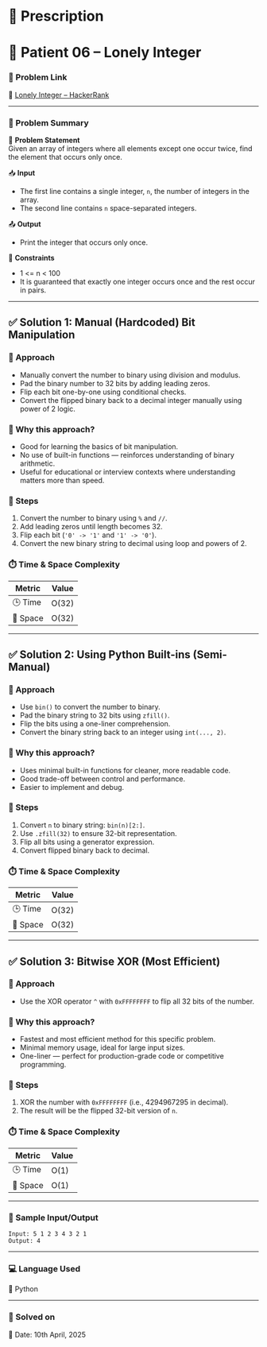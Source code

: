 # 📜 Prescription

# 💊 Patient 06 – Lonely Integer

### 📌 Problem Link  
🔗 [Lonely Integer – HackerRank](https://www.hackerrank.com/challenges/one-month-preparation-kit-lonely-integer/problem?isFullScreen=true&h_l=interview&playlist_slugs%5B%5D=preparation-kits&playlist_slugs%5B%5D=one-month-preparation-kit&playlist_slugs%5B%5D=one-month-week-one)

---

### 🧠 Problem Summary

🧮 **Problem Statement**  
Given an array of integers where all elements except one occur twice, find the element that occurs only once.

📥 **Input**  
- The first line contains a single integer, `n`, the number of integers in the array.  
- The second line contains `n` space-separated integers.

📤 **Output**  
- Print the integer that occurs only once.

📌 **Constraints**  
- 1 <= n < 100  
- It is guaranteed that exactly one integer occurs once and the rest occur in pairs.

---

## ✅ Solution 1: Manual (Hardcoded) Bit Manipulation

### 🚀 Approach
- Manually convert the number to binary using division and modulus.
- Pad the binary number to 32 bits by adding leading zeros.
- Flip each bit one-by-one using conditional checks.
- Convert the flipped binary back to a decimal integer manually using power of 2 logic.

### 🤔 Why this approach?
- Good for learning the basics of bit manipulation.
- No use of built-in functions — reinforces understanding of binary arithmetic.
- Useful for educational or interview contexts where understanding matters more than speed.

### 🧩 Steps
1. Convert the number to binary using `%` and `//`.
2. Add leading zeros until length becomes 32.
3. Flip each bit (`'0' -> '1'` and `'1' -> '0'`).
4. Convert the new binary string to decimal using loop and powers of 2.

### ⏱️ Time & Space Complexity
| Metric        | Value      |
|---------------|------------|
| 🕒 Time        | O(32)      |
| 🧠 Space       | O(32)      |

---

## ✅ Solution 2: Using Python Built-ins (Semi-Manual)

### 🚀 Approach
- Use `bin()` to convert the number to binary.
- Pad the binary string to 32 bits using `zfill()`.
- Flip the bits using a one-liner comprehension.
- Convert the binary string back to an integer using `int(..., 2)`.

### 🤔 Why this approach?
- Uses minimal built-in functions for cleaner, more readable code.
- Good trade-off between control and performance.
- Easier to implement and debug.

### 🧩 Steps
1. Convert `n` to binary string: `bin(n)[2:]`.
2. Use `.zfill(32)` to ensure 32-bit representation.
3. Flip all bits using a generator expression.
4. Convert flipped binary back to decimal.

### ⏱️ Time & Space Complexity
| Metric        | Value      |
|---------------|------------|
| 🕒 Time        | O(32)      |
| 🧠 Space       | O(32)      |

---

## ✅ Solution 3: Bitwise XOR (Most Efficient)

### 🚀 Approach
- Use the XOR operator `^` with `0xFFFFFFFF` to flip all 32 bits of the number.

### 🤔 Why this approach?
- Fastest and most efficient method for this specific problem.
- Minimal memory usage, ideal for large input sizes.
- One-liner — perfect for production-grade code or competitive programming.

### 🧩 Steps
1. XOR the number with `0xFFFFFFFF` (i.e., 4294967295 in decimal).
2. The result will be the flipped 32-bit version of `n`.

### ⏱️ Time & Space Complexity
| Metric        | Value      |
|---------------|------------|
| 🕒 Time        | O(1)       |
| 🧠 Space       | O(1)       |
---

### 🧪 Sample Input/Output

```
Input: 5 1 2 3 4 3 2 1
Output: 4

```

---

### 💻 Language Used  
💬 Python

---

### 📅 Solved on  
📆 Date: 10th April, 2025

